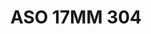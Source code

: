 ---
title: ASO 17MM 304
date: 
draft: false

# descripcion
description : Anillo de plata 925.

materials: Plata 1019

color: 

dimensions: 17mm diámetro

code: 05-23-1693

type: "Anillos"

categories: []

price: $6.600,00

price_eftvo: $5.610,00

# Images
# first image will be shown in the product page
images:
  # - image: "images/path_to_image"
  # La ubicacion de las imagenes es imagenes/Anillos/Anillos.Solo Plata/05-23-1693-aso-17mm-304
  - image: "./images/anillos/solo_plata/05-23-1693-aso-17mm-304.jpg"
---